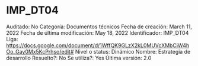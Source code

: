 # IMP_DT04

Auditado: No
Categoría: Documentos técnicos
Fecha de creación: March 11, 2022
Fecha de última modificación: May 18, 2022
Identificador: IMP_DT04
Liga: https://docs.google.com/document/d/1WffQK9GLzX2kL0MUVcXMbCiW4hOo_Gay0Mx5KcPrhso/edit#
Nivel o status: Dinámico
Nombre: Estrategia de desarrollo
Resuelto?: No
Se utiliza?: Yes
Última versión: 2.0